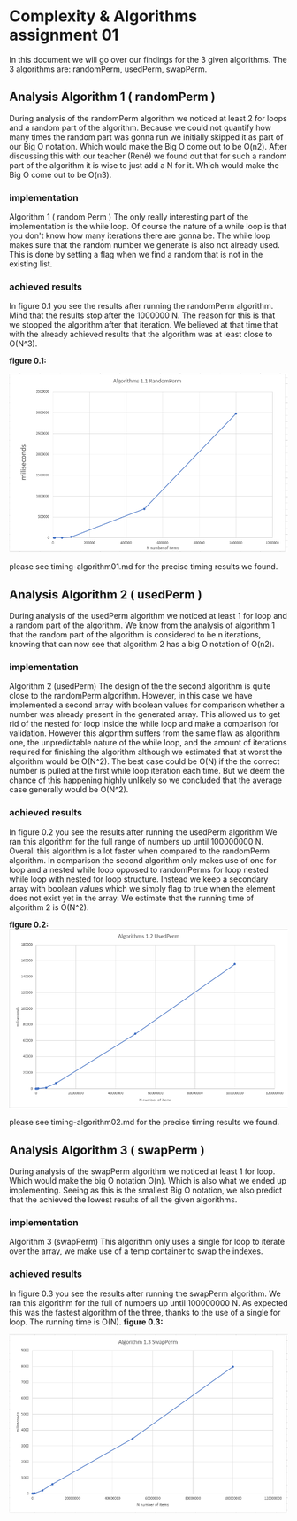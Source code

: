 # Complexity & Algorithms assignment 01
In this document we will go over our findings for the 3 given algorithms. The 3 algorithms are: randomPerm, usedPerm, swapPerm.
## Analysis Algorithm 1 ( randomPerm )

During analysis of the randomPerm algorithm we noticed at least 2 for loops and a random part of the algorithm. 
Because we could not quantify how many times the random part was gonna run we initially skipped it as part of our Big O notation. 
Which would make the Big O come out to be O(n2). After discussing this with our teacher (René) we found out that for such a random part of the algorithm it is wise to just add a N for it.
Which would make the Big O come out to be O(n3).

### implementation
Algorithm 1 ( random Perm )
The only really interesting part of the implementation is the while loop. 
Of course the nature of a while loop is that you don't know how many iterations there are gonna be.
The while loop makes sure that the random number we generate is also not already used. 
This is done by setting a flag when we find a random that is not in the existing list.

### achieved results
In figure 0.1 you see the results after running the randomPerm algorithm. 
Mind that the results stop after the 1000000 N. 
 The reason for this is that we stopped the algorithm after that iteration. 
 We believed at that time that with the already achieved results that the algorithm was at least close to O(N^3). 

**figure 0.1:**

![alt text](graph-algorithm01.PNG "The graph for the first algorithm of the assignment 1.1")

please see timing-algorithm01.md for the precise timing results we found. 

## Analysis Algorithm 2 ( usedPerm )

During analysis of the usedPerm algorithm we noticed at least 1 for loop and a random part of the algorithm. 
We know from the analysis of algorithm 1 that the random part of the algorithm is considered to be n iterations,
knowing that can now see that algorithm 2 has a big O notation of O(n2).

### implementation
Algorithm 2 (usedPerm)
The design of the the second algorithm is quite close to the randomPerm algorithm.
However, in this case we have implemented a second array with boolean values for comparison
whether a number was already present in the generated array.
This allowed us to get rid of the nested for loop inside the while loop and make a comparison for validation.
However this algorithm suffers from the same flaw as algorithm one, the unpredictable nature of the while loop,
and the amount of iterations required for finishing the algorithm although we estimated that at worst the algorithm would 
be O(N^2). The best case could be O(N) if the the correct number is pulled at the first while loop iteration each time.
But we deem the chance of this happening highly unlikely so we concluded that the average case generally would be O(N^2).

### achieved results
In figure 0.2 you see the results after running the usedPerm algorithm
We ran this algorithm for the full range of numbers up until 100000000 N.
Overall this algorithm is a lot faster when compared to the randomPerm algorithm.
In comparison the second algorithm only makes use of one for loop and a nested while loop
opposed to randomPerms for loop nested while loop with nested for loop structure.
Instead we keep a secondary array with boolean values which we simply flag to true 
when the element does not exist yet in the array.
We estimate that the running time of algorithm 2 is O(N^2).

**figure 0.2:**
![alt text](graph-algorithm02.PNG "The graph for the second algorithm of the assignment 1.1")

please see timing-algorithm02.md for the precise timing results we found. 

## Analysis Algorithm 3 ( swapPerm )
 
During analysis of the swapPerm algorithm we noticed at least 1 for loop.
Which would make the big O notation O(n). Which is also what we ended up implementing. 
Seeing as this is the smallest Big O notation, 
we also predict that the achieved the lowest results of all the given algorithms.

### implementation
Algorithm 3 (swapPerm)
This algorithm only uses a single for loop to iterate over the array, 
we make use of a temp container to swap the indexes.

### achieved results
In figure 0.3 you see the results after running the swapPerm algorithm.
We ran this algorithm for the full of numbers up until 100000000 N.
As expected this was the fastest algorithm of the three, thanks to the use of a single for loop.
The running time is O(N).
**figure 0.3:**

![alt text](graph-algorithm03.PNG "The graph for the third algorithm of the assignment 1.1")